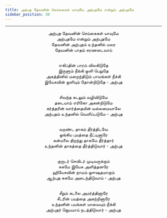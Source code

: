 ```yaml
---
title: அற்புத தேவனின் செய்கைகள் யாவுமே அற்புதமே என்றும் அற்புதமே
sidebar_position: 30
---
```


---
<center>
அற்புத தேவனின் செய்கைகள் யாவுமே<br/>
அற்புதமே என்றும் அற்புதமே<br/>
தேவனின் அற்புதம் உந்தனில் மலர<br/>
தேவனின் பாதம் சரணடைவாய்<br/><br/>

எகிப்தின் பாரம் விலகிடுதே<br/>
இருளும் நீங்கி ஒளி பெறுதே<br/>
அகத்தினில் மறைந்திடும் பாவங்கள் நீக்கி<br/>
இயேசுவின் ஒளியும் தோன்றிடுதே        - அற்புத<br/><br/>

சிவந்த கடலும் வழிவிடுமே<br/>
தடையாம் எரிகோ அகன்றிடுமே<br/>
கர்த்தரின் வார்த்தையின் வல்லமையாலே<br/>
அற்புதம் உந்தனில் வெளிப்படுமே        - அற்புத<br/><br/>

வறண்ட தாகம் தீர்த்திடவே<br/>
ஓங்கிய புயத்தை நீட்டினாரே<br/>
கன்மலை திறந்து தாகமே தீர்த்தார்<br/>
உந்தனின் தாகத்தை தீர்த்திடுவார்        - அற்புத<br/><br/>

குருடர் செவிடர் முடிவருக்கும்<br/>
சுகமே இயேசு அளித்தனரே<br/>
ஹியேசுவின் நாமம் ஔஷதமாகும்<br/>
ஆற்புத சுகமே அடைந்திடுவாய்        - அற்புத<br/><br/>

சீறும் கடலை அமர்த்தினாரே<br/>
சீடரின் பயத்தை அகற்றினாரே<br/>
உந்தனின் பயங்கள் யாவையும் நீக்கி<br/>
அற்புதர் ஜெயமாய் நடத்திடுவார்        - அற்புத
</center>